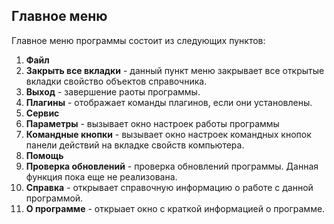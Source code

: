 ## Главное меню

Главное меню программы состоит из следующих пунктов:

1. **Файл**
 2. **Закрыть все вкладки** - данный пункт меню закрывает все открытые вкладки свойство объектов справочника.
 3. **Выход** - завершение раоты программы.
3. **Плагины** - отображает команды плагинов, если они установлены.
4. **Сервис**
 5. **Параметры** - вызывает окно настроек работы программы 
 6. **Командные кнопки** - вызывает окно настроек командных кнопок панели действий на вкладке свойств компьютера.
7. **Помощь**
 8. **Проверка обновлений** - проверка обновлений программы. Данная функция пока еще не реализована.
 9. **Справка** - открывает справочную информацию о работе с данной программой.
 10. **О программе** - открыает окно с краткой информацией о программе.


